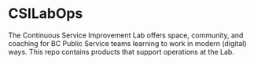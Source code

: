 # CSILabOps
The Continuous Service Improvement Lab offers space, community, and coaching for BC Public Service teams learning to work in modern (digital) ways. This repo contains products that support operations at the Lab.
